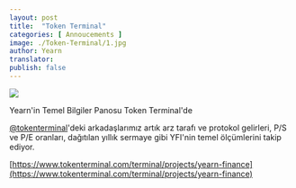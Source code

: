 ```yaml
---
layout: post
title:  "Token Terminal"
categories: [ Annoucements ]
image: ./Token-Terminal/1.jpg
author: Yearn
translator:
publish: false
---
```


![](1.jpg)

Yearn'in Temel Bilgiler Panosu Token Terminal'de

[@tokenterminal](https://twitter.com/tokenterminal)'deki arkadaşlarımız artık arz tarafı ve protokol gelirleri, P/S ve P/E oranları, dağıtılan yıllık sermaye gibi YFI'nin temel ölçümlerini takip ediyor.

[https://www.tokenterminal.com/terminal/projects/yearn-finance](https://www.tokenterminal.com/terminal/projects/yearn-finance)
